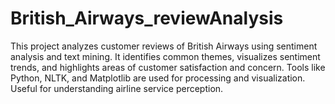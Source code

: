 # British_Airways_reviewAnalysis
This project analyzes customer reviews of British Airways using sentiment analysis and text mining. It identifies common themes, visualizes sentiment trends, and highlights areas of customer satisfaction and concern. Tools like Python, NLTK, and Matplotlib are used for processing and visualization. Useful for understanding airline service perception.
